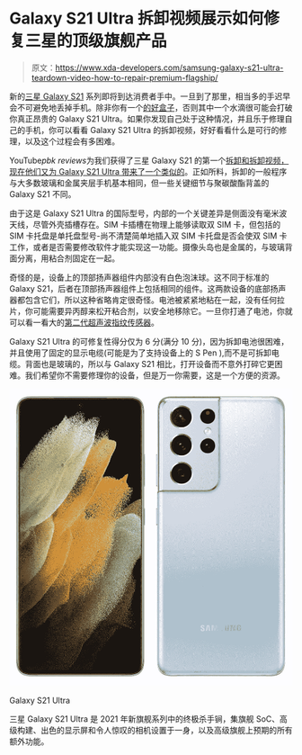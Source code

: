 # Galaxy S21 Ultra 拆卸视频展示如何修复三星的顶级旗舰产品

> 原文：<https://www.xda-developers.com/samsung-galaxy-s21-ultra-teardown-video-how-to-repair-premium-flagship/>

新的[三星 Galaxy S21](https://www.xda-developers.com/samsung-galaxy-s21/) 系列即将到达消费者手中。一旦到了那里，相当多的手迟早会不可避免地丢掉手机。除非你有一个[的好盒子](https://www.xda-developers.com/best-galaxy-s21-ultra-cases/)，否则其中一个水滴很可能会打破你真正昂贵的 Galaxy S21 Ultra。如果你发现自己处于这种情况，并且乐于修理自己的手机，你可以看看 Galaxy S21 Ultra 的拆卸视频，好好看看什么是可行的修理，以及这个过程会有多困难。

YouTube*pbk reviews*为我们获得了三星 Galaxy S21 的第一个[拆卸和拆卸视频，现在他们又为 Galaxy S21 Ultra 带来了一个类似的](https://www.xda-developers.com/galaxy-s21-teardown-gives-first-look-inside-samsung-2021-flagship/)。正如所料，拆卸的一般程序与大多数玻璃和金属夹层手机基本相同，但一些关键细节与聚碳酸酯背盖的 Galaxy S21 不同。

由于这是 Galaxy S21 Ultra 的国际型号，内部的一个关键差异是侧面没有毫米波天线，尽管外壳插槽存在。SIM 卡插槽在物理上能够读取双 SIM 卡，但包括的 SIM 卡托盘是单托盘型号-尚不清楚简单地插入双 SIM 卡托盘是否会使双 SIM 卡工作，或者是否需要修改软件才能实现这一功能。摄像头岛也是金属的，与玻璃背面分离，用粘合剂固定在一起。

奇怪的是，设备上的顶部扬声器组件内部没有白色泡沫球。这不同于标准的 Galaxy S21，后者在顶部扬声器组件上包括相同的组件。这两款设备的底部扬声器都包含它们，所以这种省略肯定很奇怪。电池被紧紧地粘在一起，没有任何拉片，你可能需要异丙醇来松开粘合剂，以安全地移除它。一旦你打通了电池，你就可以看一看大的[第二代超声波指纹传感器](https://www.xda-developers.com/galaxy-s21-qualcomm-fingerprint-scanner-fix-problems/)。

Galaxy S21 Ultra 的可修复性得分仅为 6 分(满分 10 分)，因为拆卸电池很困难，并且使用了固定的显示电缆(可能是为了支持设备上的 S Pen ),而不是可拆卸电缆。背面也是玻璃的，所以与 Galaxy S21 相比，打开设备而不意外打碎它更困难。我们希望你不需要修理你的设备，但是万一你需要，这是一个方便的资源。

 <picture>![The Galaxy S21 Ultra may be a year old, but it still holds up very well in 2022, offering a lot of the same things that make the Galaxy S22 Ultra great!](img/9cab2a06cf2c4cb925a491d9f8af64ee.png)</picture> 

Galaxy S21 Ultra

三星 Galaxy S21 Ultra 是 2021 年新旗舰系列中的终极杀手锏，集旗舰 SoC、高级构建、出色的显示屏和令人惊叹的相机设置于一身，以及高级旗舰上预期的所有额外功能。